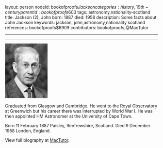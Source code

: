 layout: person
nodeid: bookofproofs$Jackson
categories: history,19th-century
parentid: bookofproofs$603
tags: astronomy,nationality-scotland
title: Jackson (2), John
born: 1887
died: 1958
description: Some facts about John Jackson
keywords: jackson, john,astronomy,nationality scotland
references: bookofproofs$6909
contributors: bookofproofs,@MacTutor

---


---

![Jackson.jpg](https://github.com/bookofproofs/bookofproofs.github.io/blob/main/_sources/_assets/images/portraits/Jackson.jpg?raw=true)

Graduated from Glasgow and Cambridge. He went to the Royal Observatory at Greenwich but his career there was interrupted by World War I. He was then appointed HM Astronomer at the University of Cape Town.

Born 11 February 1887 Paisley, Renfrewshire, Scotland. Died 9 December 1958 London, England.


View full biography at [MacTutor](https://mathshistory.st-andrews.ac.uk/Biographies/Jackson/).